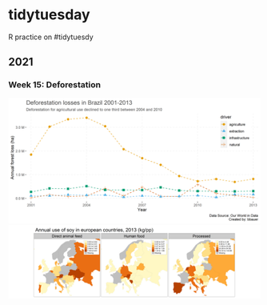 # tidytuesday
R practice on #tidytuesdy

## 2021
### Week 15: Deforestation
![Deforestation drivers in Brazil](https://github.com/bbauer-su/tidytuesday/blob/main/figs/2021W15_brazil.png)
![Soybean use in Europe](https://github.com/bbauer-su/tidytuesday/blob/main/figs/2021W15_soy.png)
